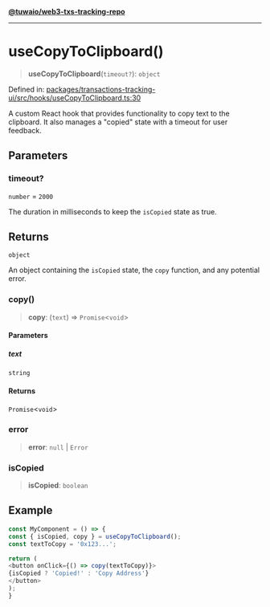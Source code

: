 [**@tuwaio/web3-txs-tracking-repo**](../../../README.md)

***

# useCopyToClipboard()

> **useCopyToClipboard**(`timeout?`): `object`

Defined in: [packages/transactions-tracking-ui/src/hooks/useCopyToClipboard.ts:30](https://github.com/TuwaIO/web3-transactions-tracking/blob/65f363300724bdf9b035eaffd2ca6ee39c3a7709/packages/transactions-tracking-ui/src/hooks/useCopyToClipboard.ts#L30)

A custom React hook that provides functionality to copy text to the clipboard.
It also manages a "copied" state with a timeout for user feedback.

## Parameters

### timeout?

`number` = `2000`

The duration in milliseconds to keep the `isCopied` state as true.

## Returns

`object`

An object containing the `isCopied` state, the `copy` function, and any potential error.

### copy()

> **copy**: (`text`) => `Promise`\<`void`\>

#### Parameters

##### text

`string`

#### Returns

`Promise`\<`void`\>

### error

> **error**: `null` \| `Error`

### isCopied

> **isCopied**: `boolean`

## Example

```ts
const MyComponent = () => {
const { isCopied, copy } = useCopyToClipboard();
const textToCopy = '0x123...';

return (
<button onClick={() => copy(textToCopy)}>
{isCopied ? 'Copied!' : 'Copy Address'}
</button>
);
}
```
